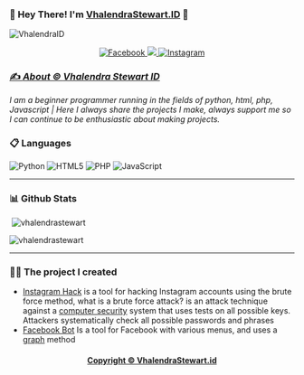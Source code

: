 ### 👋 Hey There! I'm [VhalendraStewart.ID](https://wa.me/+601139219251) 👋

![VhalendraID](https://github.com/VhalendraStewart/VhalendraStewart/blob/main/image/20240721_184604.png)

<div align="center">
  <p>
    <a href="https://www.facebook.com/4L3X4.XD"><img alt="Facebook" src="https://img.shields.io/badge/Facebook-%231877F2.svg?style=for-the-badge&logo=Facebook&logoColor=white">
    <a href="https://wa.me/+601139219251"><img src="https://img.shields.io/badge/WhatsApp-25D366?style=for-the-badge&logo=whatsapp&logoColor=white">
    <a href="https://instagram.com/"><img alt="Instagram" src="https://img.shields.io/badge/Instagram-%23E4405F.svg?style=for-the-badge&logo=Instagram&logoColor=white">
  </p>
</div>

### ✍️ ***About © [Vhalendra Stewart ID](https://wa.me/+601139219251)***

*I am a beginner programmer running in the fields of python, html, php, Javascript | Here I always share the projects I make, always support me so I can continue to be enthusiastic about making projects.*

### 📋 Languages
![Python](https://img.shields.io/badge/python-3670A0?style=for-the-badge&logo=python&logoColor=ffdd54)
![HTML5](https://img.shields.io/badge/html5-%23E34F26.svg?style=for-the-badge&logo=html5&logoColor=white)
![PHP](https://img.shields.io/badge/php-%23777BB4.svg?style=for-the-badge&logo=php&logoColor=white)
![JavaScript](https://img.shields.io/badge/javascript-%23323330.svg?style=for-the-badge&logo=javascript&logoColor=%23F7DF1E)

___

###  📊 Github Stats
<p>&nbsp;<img align="center" src="https://github-readme-stats.vercel.app/api?username=vhalendrastewart&show_icons=true&locale=en" alt="vhalendrastewart" /></p>

<p><img align="center" src="https://github-readme-streak-stats.herokuapp.com/?user=vhalendrastewart&" alt="vhalendrastewart" /></p>

___

### 👨‍💻 The project I created

- [Instagram Hack](https://f-droid.org/repo/com.termux_117.apk) is a tool for hacking Instagram accounts using the brute force method, what is a brute force attack? is an attack technique against a [computer security](https://id.m.wikipedia.org/wiki/Keamanan_komputer) system that uses tests on all possible keys. Attackers systematically check all possible passwords and phrases
- [Facebook Bot](https://f-droid.org/repo/com.termux_117.apk) Is a tool for Facebook with various menus, and uses a [graph](https://developers.facebook.com/docs/graph-api/) method

<div align="center">
   <a href="https://wa.me/+601139219251"><h4>Copyright © VhalendraStewart.id</h4>
</div>
